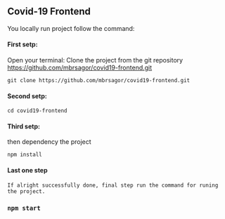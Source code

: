 ## Covid-19 Frontend

You locally run project follow the command:

#### First setp:
Open your terminal:
Clone the project from the git repository https://github.com/mbrsagor/covid19-frontend.git 
```
git clone https://github.com/mbrsagor/covid19-frontend.git 
```

#### Second setp:
```
cd covid19-frontend
```
#### Third setp:
then dependency the project
```
npm install
```

#### Last one step
```
If alright successfully done, final step run the command for runing the project.
```

### `npm start`
